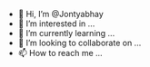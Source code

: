 - 👋 Hi, I’m @Jontyabhay
- 👀 I’m interested in ...
- 🌱 I’m currently learning ...
- 💞️ I’m looking to collaborate on ...
- 📫 How to reach me ...

<!---
Jontyabhay/Jontyabhay is a ✨ special ✨ repository because its `README.md` (this file) appears on your GitHub profile.
You can click the Preview link to take a look at your changes.
--->

